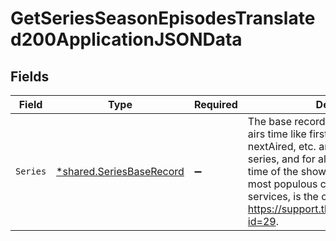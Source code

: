 # GetSeriesSeasonEpisodesTranslated200ApplicationJSONData


## Fields

| Field                                                                                                                                                                                                                                                                                                                          | Type                                                                                                                                                                                                                                                                                                                           | Required                                                                                                                                                                                                                                                                                                                       | Description                                                                                                                                                                                                                                                                                                                    |
| ------------------------------------------------------------------------------------------------------------------------------------------------------------------------------------------------------------------------------------------------------------------------------------------------------------------------------ | ------------------------------------------------------------------------------------------------------------------------------------------------------------------------------------------------------------------------------------------------------------------------------------------------------------------------------ | ------------------------------------------------------------------------------------------------------------------------------------------------------------------------------------------------------------------------------------------------------------------------------------------------------------------------------ | ------------------------------------------------------------------------------------------------------------------------------------------------------------------------------------------------------------------------------------------------------------------------------------------------------------------------------ |
| `Series`                                                                                                                                                                                                                                                                                                                       | [*shared.SeriesBaseRecord](../../models/shared/seriesbaserecord.md)                                                                                                                                                                                                                                                            | :heavy_minus_sign:                                                                                                                                                                                                                                                                                                             | The base record for a series. All series airs time like firstAired, lastAired, nextAired, etc. are in US EST for US series, and for all non-US series, the time of the showâ€™s country capital or most populous city. For streaming services, is the official release time. See https://support.thetvdb.com/kb/faq.php?id=29. |